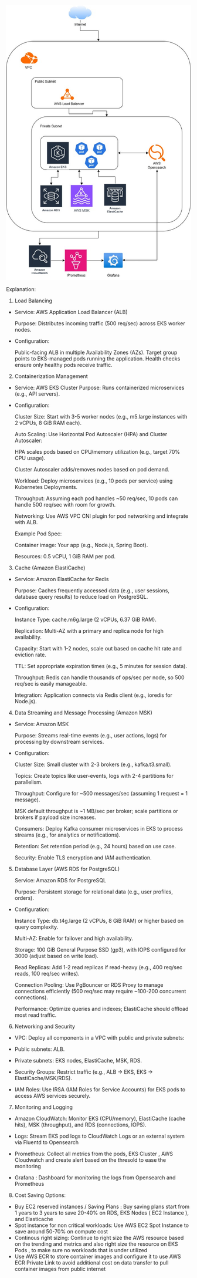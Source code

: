 ![aws diagram](aws.jpg "Diagram")

Explanation: 
1. Load Balancing

- Service: AWS Application Load Balancer (ALB)

  Purpose: Distributes incoming traffic (500 req/sec) across EKS worker nodes.
  
- Configuration:

  Public-facing ALB in multiple Availability Zones (AZs).
  Target group points to EKS-managed pods running the application.
  Health checks ensure only healthy pods receive traffic.

2. Containerization Management

- Service: AWS EKS Cluster
    Purpose: Runs containerized microservices (e.g., API servers).
  
- Configuration:

  Cluster Size: Start with 3-5 worker nodes (e.g., m5.large instances with 2 vCPUs, 8 GiB RAM each).

  Auto Scaling: Use Horizontal Pod Autoscaler (HPA) and Cluster Autoscaler:
  
  HPA scales pods based on CPU/memory utilization (e.g., target 70% CPU usage).

  Cluster Autoscaler adds/removes nodes based on pod demand.

  Workload: Deploy microservices (e.g., 10 pods per service) using Kubernetes Deployments.

  Throughput: Assuming each pod handles ~50 req/sec, 10 pods can handle 500 req/sec with room for growth.

  Networking: Use AWS VPC CNI plugin for pod networking and integrate with ALB.

  Example Pod Spec:

  Container image: Your app (e.g., Node.js, Spring Boot).

  Resources: 0.5 vCPU, 1 GiB RAM per pod.


3. Cache  (Amazon ElastiCache)
- Service: Amazon ElastiCache for Redis

  Purpose: Caches frequently accessed data (e.g., user sessions, database query results) to reduce load on PostgreSQL.
- Configuration:

  Instance Type: cache.m6g.large (2 vCPUs, 6.37 GiB RAM).

  Replication: Multi-AZ with a primary and replica node for high availability.

  Capacity: Start with 1-2 nodes, scale out based on cache hit rate and eviction rate.

  TTL: Set appropriate expiration times (e.g., 5 minutes for session data).

  Throughput: Redis can handle thousands of ops/sec per node, so 500 req/sec is easily manageable.

  Integration: Application connects via Redis client (e.g., ioredis for Node.js).
4. Data Streaming and Message Processing (Amazon MSK)
- Service: Amazon MSK
  
  Purpose: Streams real-time events (e.g., user actions, logs) for processing by downstream services.
- Configuration:
  
  Cluster Size: Small cluster with 2-3 brokers (e.g., kafka.t3.small).
  
  Topics: Create topics like user-events, logs with 2-4 partitions for parallelism.
  
  Throughput: Configure for ~500 messages/sec (assuming 1 request = 1 message).
  
  MSK default throughput is ~1 MB/sec per broker; scale partitions or brokers if payload size increases.
  
  Consumers: Deploy Kafka consumer microservices in EKS to process streams (e.g., for analytics or notifications).
  
  Retention: Set retention period (e.g., 24 hours) based on use case.
  
  Security: Enable TLS encryption and IAM authentication.

5. Database Layer (AWS RDS for PostgreSQL)

   Service: Amazon RDS for PostgreSQL

   Purpose: Persistent storage for relational data (e.g., user profiles, orders).
- Configuration:
  
  Instance Type: db.t4g.large (2 vCPUs, 8 GiB RAM) or higher based on query complexity.
  
  Multi-AZ: Enable for failover and high availability.
  
  Storage: 100 GiB General Purpose SSD (gp3), with IOPS configured for 3000 (adjust based on write load).
  
  Read Replicas: Add 1-2 read replicas if read-heavy (e.g., 400 req/sec reads, 100 req/sec writes).
  
  Connection Pooling: Use PgBouncer or RDS Proxy to manage connections efficiently (500 req/sec may require ~100-200 concurrent connections).
  
  Performance: Optimize queries and indexes; ElastiCache should offload most read traffic.
6. Networking and Security

- VPC: Deploy all components in a VPC with public and private subnets:

- Public subnets: ALB.

- Private subnets: EKS nodes, ElastiCache, MSK, RDS.

- Security Groups: Restrict traffic (e.g., ALB → EKS, EKS → ElastiCache/MSK/RDS).

- IAM Roles: Use IRSA (IAM Roles for Service Accounts) for 
EKS pods to access AWS services securely.

7. Monitoring and Logging
- Amazon CloudWatch: Monitor EKS (CPU/memory), ElastiCache (cache hits), MSK (throughput), and RDS (connections, IOPS).

- Logs: Stream EKS pod logs to CloudWatch Logs or an external system via Fluentd to Opensearch
- Prometheus: Collect all metrics from the pods, EKS Cluster , AWS Cloudwatch and create alert based on the thresold to ease the monitoring
- Grafana : Dashboard for monitoring the logs from Opensearch and Prometheus


8. Cost Saving Options:
- Buy EC2 reserved instances / Saving Plans : Buy saving plans start from 1 years to 3 years to save 20-40% on RDS, EKS Nodes ( EC2 Instance ), and Elasticache 
- Spot instance for non critical workloads: Use AWS EC2 Spot Instance to save around 50-70% on compute cost
- Continous right sizing: Continue to right size the AWS resource based on the trending and metrics and also right size the resource on EKS Pods , to make sure no workloads that is under utilized
- Use AWS ECR to store container images and configure it to use AWS ECR Private Link to avoid additional cost on data transfer to pull container images from public internet 